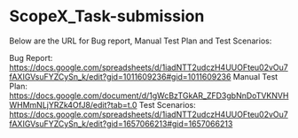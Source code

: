 # ScopeX_Task-submission
Below are the URL for Bug report, Manual Test Plan and Test Scenarios:

Bug Report: https://docs.google.com/spreadsheets/d/1iadNTT2udczH4UUOFteu02vOu7fAXIGVsuFYZCySn_k/edit?gid=1011609236#gid=1011609236
Manual Test Plan: https://docs.google.com/document/d/1gWcBzTGkAR_ZFD3gbNnDoTVKNVHWHMmNLjYRZk4OfJ8/edit?tab=t.0
Test Scenarios: https://docs.google.com/spreadsheets/d/1iadNTT2udczH4UUOFteu02vOu7fAXIGVsuFYZCySn_k/edit?gid=1657066213#gid=1657066213
